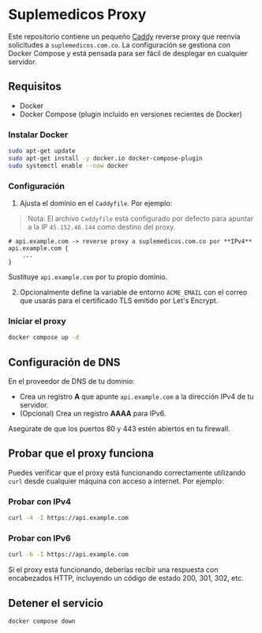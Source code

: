 
# Suplemedicos Proxy

Este repositorio contiene un pequeño [Caddy](https://caddyserver.com) reverse proxy
que reenvía solicitudes a `suplemedicos.com.co`. La configuración se gestiona con
Docker Compose y está pensada para ser fácil de desplegar en cualquier servidor.

## Requisitos

- Docker
- Docker Compose (plugin incluido en versiones recientes de Docker)


### Instalar Docker

```bash
sudo apt-get update
sudo apt-get install -y docker.io docker-compose-plugin
sudo systemctl enable --now docker
```


### Configuración


1. Ajusta el dominio en el `Caddyfile`. Por ejemplo:

> Nota: El archivo `Caddyfile` está configurado por defecto para apuntar a la IP `45.152.46.144` como destino del proxy.

   ```caddy
   # api.example.com -> reverse proxy a suplemedicos.com.co por **IPv4**
   api.example.com {
       ...
   }
   ```

   Sustituye `api.example.com` por tu propio dominio.

2. Opcionalmente define la variable de entorno `ACME_EMAIL` con el correo que
   usarás para el certificado TLS emitido por Let's Encrypt.

### Iniciar el proxy

```bash
docker compose up -d
```

## Configuración de DNS

En el proveedor de DNS de tu dominio:

- Crea un registro **A** que apunte `api.example.com` a la dirección IPv4 de tu
  servidor.
- (Opcional) Crea un registro **AAAA** para IPv6.

Asegúrate de que los puertos 80 y 443 estén abiertos en tu firewall.


## Probar que el proxy funciona

Puedes verificar que el proxy está funcionando correctamente utilizando `curl` desde cualquier máquina con acceso a internet. Por ejemplo:

### Probar con IPv4


```bash
curl -4 -I https://api.example.com
```

### Probar con IPv6


```bash
curl -6 -I https://api.example.com
```

Si el proxy está funcionando, deberías recibir una respuesta con encabezados HTTP, incluyendo un código de estado 200, 301, 302, etc.

## Detener el servicio

```bash
docker compose down
```

